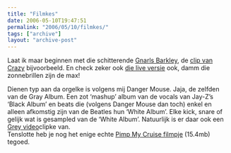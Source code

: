 ```yaml
---
title: "Filmkes"
date: 2006-05-10T19:47:51
permalink: "2006/05/10/filmkes/"
tags: ["archive"]
layout: "archive-post"
---
```

Laat ik maar beginnen met die schitterende [Gnarls Barkley](http://www.gnarlsbarkley.com/ "http://www.gnarlsbarkley.com/"), de [clip van Crazy](http://streamos.atlrec.com/wmedia/atlantic/gnarls_barkley/video/crazy/crazy-450.wvx "http://streamos.atlrec.com/wmedia/atlantic/gnarls_barkley/video/crazy/crazy-450.wvx") bijvoorbeeld. En check zeker ook [die live versie](http://www.youtube.com/watch?v=wcOabajz8I8 "http://www.youtube.com/watch?v=wcOabajz8I8") ook, damm die zonnebrillen zijn de max!

Dienen typ aan da orgelke is volgens mij Danger Mouse. Jaja, de zelfden van de Gray Album. Een zot ‘mashup’ album van de vocals van Jay-Z’s ‘Black Album’ en beats die (volgens Danger Mouse dan toch) enkel en alleen afkomstig zijn van de Beatles hun ‘White Album’. Elke kick, snare of gelijk wat is gesampled van de ‘White Album’. Natuurlijk is er daar ook een [Grey video](http://waxy.org/random/video/grey_video.mov "http://waxy.org/random/video/grey_video.mov")clipke van.  
Tenslotte heb je nog het enige echte [Pimp My Cruise filmpje](http://www.zeescoutsjanbart.be/download/video/pimpmycruise.mov "http://www.zeescoutsjanbart.be/download/video/pimpmycruise.mov") (15.4mb) tegoed.
